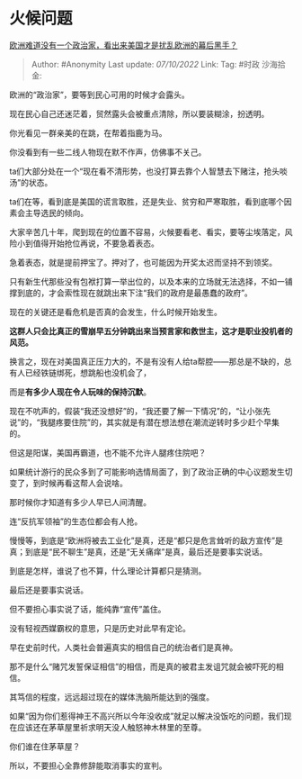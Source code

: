 # 火候问题
[欧洲难道没有一个政治家，看出来美国才是扰乱欧洲的幕后黑手？](https://www.zhihu.com/question/522991739/answer/2699084848)

> Author: #Anonymity
> Last update: *07/10/2022*
> Link:
> Tag: #时政
> 沙海拾金:

欧洲的“政治家”，要等到民心可用的时候才会露头。

现在民心自己还迷茫着，贸然露头会被重点清除，所以要装糊涂，扮透明。

你光看见一群亲美的在跳，在帮着指鹿为马。

你没看到有一些二线人物现在默不作声，仿佛事不关己。

ta们大部分处在一个“现在看不清形势，也没打算去靠个人智慧去下赌注，抢头啖汤”的状态。

ta们在等，看到底是美国的谎言取胜，还是失业、贫穷和严寒取胜，看到底哪个因素会主导选民的倾向。

大家辛苦几十年，爬到现在的位置不容易，火候要看老、看实，要等尘埃落定，风险小到值得开始抢位再说，不要急着表态。

急着表态，就是提前押宝了。押对了，也可能因为开奖太迟而坚持不到领奖。

只有新生代那些没有包袱打算一举出位的，以及本来的立场就无法选择，不如一铺撑到底的，才会索性现在就跳出来下注“我们的政府是最愚蠢的政府”。

现在的关键还是看危机是否真的会发生，什么时候开始发生。

**这群人只会比真正的雪崩早五分钟跳出来当预言家和救世主，这才是职业投机者的风范。**

换言之，现在对美国真正压力大的，不是有没有人给ta帮腔——那总是不缺的，总有人已经铁链绑死，想跳船也没机会了，

而是**有多少人现在令人玩味的保持沉默**。

现在不吭声的，假装“我还没想好”的，“我还要了解一下情况”的，“让小张先说”的，“我腿疼要住院”的，其实就是有潜在想法想在潮流逆转时多少赶个早集的。

但这是阳谋，美国再霸道，也不能不允许人腿疼住院吧？

如果统计游行的民众多到了可能影响选情局面了，到了政治正确的中心议题发生切变了，到时候再看这帮人会说啥。

那时候你才知道有多少人早已人间清醒。

连“反抗军领袖”的生态位都会有人抢。

慢慢等，到底是“欧洲将被去工业化”是真，还是“都只是危言耸听的敌方宣传”是真；到底是“民不聊生”是真，还是“无关痛痒”是真，最后还是要事实说话。

到底是怎样，谁说了也不算，什么理论计算都只是猜测。

最后还是要事实说话。

但不要担心事实说了话，能纯靠“宣传”盖住。

没有轻视西媒霸权的意思，只是历史对此早有定论。

早在史前时代，人类社会普遍真实的相信自己的统治者们是真神。

那不是什么“赌咒发誓保证相信”的相信，而是真的被君主发诅咒就会被吓死的相信。

其笃信的程度，远远超过现在的媒体洗脑所能达到的强度。

如果“因为你们惹得神王不高兴所以今年没收成”就足以解决没饭吃的问题，我们现在应该还在茅草屋里祈求明天没人触怒神木林里的至尊。

你们谁在住茅草屋？

所以，不要担心全靠修辞能取消事实的宣判。